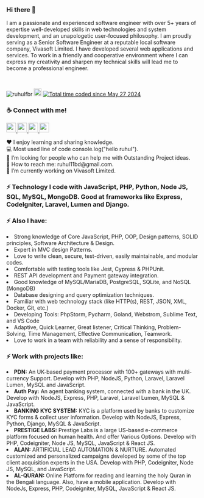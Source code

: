 <h3>Hi there 👋</h3>
<p>I am a passionate and experienced software engineer with over 5+ years of expertise well-developed skills in web technologies and system development, and an unapologetic user-focused philosophy. I am proudly serving as a Senior Software Engineer at a reputable local software company, Vivasoft Limited. I have developed several web applications and services. To work in a friendly and cooperative environment where I can express my creativity and sharpen my technical skills will lead me to become a professional engineer.</p>

<br><p align="left">
    <img src="https://komarev.com/ghpvc/?username=ruhulfbr&label=Profile%20views&color=0e75b6&style=flat" alt="ruhulfbr" /> 
    <img 
     src="https://www.jetbrains.com/space/features/img/projects/partyparrot.gif" 
     alt="Alt text" 
     title="Optional title"
     style="width: 20px; display: inline-block;"> 
    <a href="https://wakatime.com/@88753b92-42ac-4cd6-9c5c-44ae2d96dba5"><img src="https://wakatime.com/badge/user/88753b92-42ac-4cd6-9c5c-44ae2d96dba5.svg" alt="Total time coded since May 27 2024" /></a>
    </p>



<h3>☕ Connect with me!</h3>
<p>
    <a href="https://www.facebook.com/ruhulamin.imran" target="_blank">
    <img src ="https://img.shields.io/static/v1?message=Facebook&logo=facebook&labelColor=5c5c5c&color=b9770e&logoColor=white&label=%20" height="25" style="max-width: 100%;">
  </a>
 <a href="https://www.youtube.com/@codemuseum" target="_blank">
    <img src ="https://img.shields.io/static/v1?message=Youtube&logo=youtube&labelColor=5c5c5c&color=1182c3&logoColor=white&label=%20" height="25" style="max-width: 100%;">
  </a>
   <a href="mailto:ruhul11bd@gmail.com" target="_blank">
    <img src ="https://img.shields.io/static/v1?message=Gmail&logo=gmail&labelColor=5c5c5c&color=FF0000&logoColor=white&label=%20" height="25" style="max-width: 100%;">
  </a>
   <a href="https://www.linkedin.com/in/md-ruhul-amin/">
    <img src ="https://img.shields.io/static/v1?message=Linkedin&logo=linkedin&labelColor=5c5c5c&color=D4AC0D&logoColor=white&label=%20" height="25" style="max-width: 100%;">
  </a>
</p>
<p>
    <span>♥️ I enjoy learning and sharing knowledge.</span> <br>
    <span>💻 Most used line of code console.log("hello ruhul").</span> <br>
    <span>🤔 I’m looking for people who can help me with Outstanding Project ideas. </span> <br>
    <span>📧 How to reach me: ruhul11bd@gmail.com.</span> <br>
    <span>🔭  I’m currently working on Vivasoft Limited.</span> <br>
</p>

<h3>⚡ Technology I code with JavaScript, PHP, Python, Node JS, SQL, MySQL, MongoDB. Good at frameworks like Express, CodeIgniter, Laravel, Lumen and Django.</h3>


<h3>⚡ Also I have:</h3>
<li>Strong knowledge of Core JavaScript, PHP, OOP, Design patterns, SOLID principles, Software Architecture & Design. </li>
<li>Expert in MVC design Patterns.</li>
<li>Love to write clean, secure, test-driven, easily maintainable, and modular codes.</li>
<li>Comfortable with testing tools like Jest, Cypress & PHPUnit.</li>
<li>REST API development and Payment gateway integration.</li>
<li>Good knowledge of MySQL/MariaDB, PostgreSQL, SQLite, and NoSQL (MongoDB)</li>
<li>Database designing and query optimization techniques.</li>
<li>Familiar with web technology stack (like HTTP(s), REST, JSON, XML, Docker, Git,
etc.)</li>
<li>Developing Tools: PhpStorm, Pycharm, Goland, Webstrom, Sublime Text, and VS Code</li>
<li>Adaptive, Quick Learner, Great listener, Critical Thinking, Problem-Solving, Time Management, Effective Communication, Teamwork.</li>
<li>Love to work in a team with reliability and a sense of responsibility.</li>


<h3>⚡ Work with projects like:</h3>
<li><b>PDN:</b> An UK-based payment processor with 100+ gateways with multi-currency Support. Develop with PHP, NodeJS, Python, Laravel, Laravel Lumen, MySQL and JavaScript.</li>

<li><b>Auth Pay:</b> An agent banking system, connected with a bank in the UK. Develop with NodeJS, Express, PHP, Laravel, Laravel Lumen, MySQL & JavaScript.</li>

<li><b>BANKING KYC SYSTEM:</b> KYC is a platform used by banks to customize KYC forms & collect user information. Develop with NodeJS, Express, Python, Django, MySQL & JavaScript.</li>

<li><b>PRESTIGE LABS:</b> Prestige Labs is a large US-based e-commerce platform focused on human health.
And offer Various Options. Develop with PHP, Codeigniter, Node JS, MySQL, JavaScript & React JS. </li>

<li><b>ALAN:</b> ARTIFICIAL LEAD AUTOMATION & NURTURE. Automated customized and personalized campaigns developed by some of the top client acquisition experts in the USA. Develop with PHP, Codeigniter, Node JS, MySQL, and JavaScript. </li>

<li><b>AL-QURAN:</b> Online Platform for reading and learning the holy Quran in the Bengali language.
Also, have a mobile application. Develop with NodeJs, Express, PHP, Codeigniter, MySQL, JavaScript & React JS. </li>


<!--
**ruhulfbr/ruhulfbr** is a ✨ _special_ ✨ repository because its `README.md` (this file) appears on your GitHub profile.

Here are some ideas to get you started:

- 🔭 I’m currently working on ...
- 🌱 I’m currently learning ...
- 👯 I’m looking to collaborate on ...
- 🤔 I’m looking for help with ...
- 💬 Ask me about ...
- 📫 How to reach me: ...
- 😄 Pronouns: ...
- ⚡ Fun fact: ...
-->
